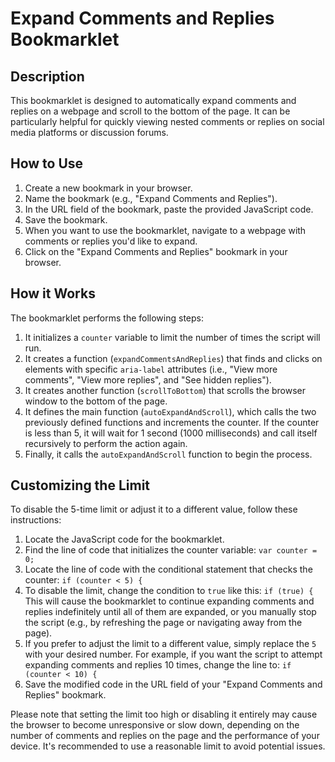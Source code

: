 
# Expand Comments and Replies Bookmarklet

## Description

This bookmarklet is designed to automatically expand comments and replies on a webpage and scroll to the bottom of the page. It can be particularly helpful for quickly viewing nested comments or replies on social media platforms or discussion forums.

## How to Use

1. Create a new bookmark in your browser.
2. Name the bookmark (e.g., "Expand Comments and Replies").
3. In the URL field of the bookmark, paste the provided JavaScript code.
4. Save the bookmark.
5. When you want to use the bookmarklet, navigate to a webpage with comments or replies you'd like to expand.
6. Click on the "Expand Comments and Replies" bookmark in your browser.

## How it Works

The bookmarklet performs the following steps:

1. It initializes a `counter` variable to limit the number of times the script will run.
2. It creates a function (`expandCommentsAndReplies`) that finds and clicks on elements with specific `aria-label` attributes (i.e., "View more comments", "View more replies", and "See hidden replies").
3. It creates another function (`scrollToBottom`) that scrolls the browser window to the bottom of the page.
4. It defines the main function (`autoExpandAndScroll`), which calls the two previously defined functions and increments the counter. If the counter is less than 5, it will wait for 1 second (1000 milliseconds) and call itself recursively to perform the action again.
5. Finally, it calls the `autoExpandAndScroll` function to begin the process.

## Customizing the Limit

To disable the 5-time limit or adjust it to a different value, follow these instructions:

1. Locate the JavaScript code for the bookmarklet.
2. Find the line of code that initializes the counter variable: `var counter = 0;`
3. Locate the line of code with the conditional statement that checks the counter: `if (counter < 5) {`
4. To disable the limit, change the condition to `true` like this: `if (true) {`
   This will cause the bookmarklet to continue expanding comments and replies indefinitely until all of them are expanded, or you manually stop the script (e.g., by refreshing the page or navigating away from the page).
5. If you prefer to adjust the limit to a different value, simply replace the `5` with your desired number. For example, if you want the script to attempt expanding comments and replies 10 times, change the line to: `if (counter < 10) {`
6. Save the modified code in the URL field of your "Expand Comments and Replies" bookmark.

Please note that setting the limit too high or disabling it entirely may cause the browser to become unresponsive or slow down, depending on the number of comments and replies on the page and the performance of your device. It's recommended to use a reasonable limit to avoid potential issues.
